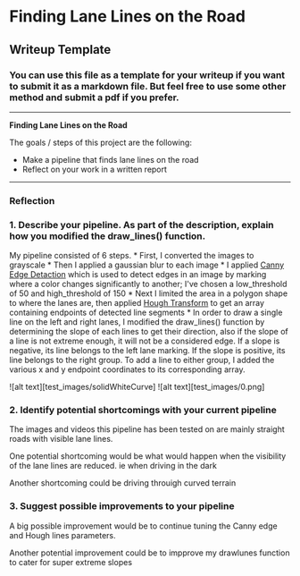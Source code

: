 # **Finding Lane Lines on the Road** 

## Writeup Template

### You can use this file as a template for your writeup if you want to submit it as a markdown file. But feel free to use some other method and submit a pdf if you prefer.

---

**Finding Lane Lines on the Road**

The goals / steps of this project are the following:
* Make a pipeline that finds lane lines on the road
* Reflect on your work in a written report


[//]: # (Image References)

[image1]: ./examples/grayscale.jpg "Grayscale"

---

### Reflection

### 1. Describe your pipeline. As part of the description, explain how you modified the draw_lines() function.

My pipeline consisted of 6 steps. 
    * First, I converted the images to grayscale
    * Then I applied a gaussian blur to each image
    * I applied [Canny Edge Detaction](https://en.wikipedia.org/wiki/Canny_edge_detector) which is used to detect edges in an image by marking where a color changes significantly to another; I've chosen a low_threshold of 50 and high_threshold of 150
    * Next I limited the area in a polygon shape to where the lanes are, then applied [Hough Transform](https://en.wikipedia.org/wiki/Hough_transform) to get an array containing endpoints of detected line segments
    * In order to draw a single line on the left and right lanes, I modified the draw_lines() function by determining the slope of each lines to get their direction, also if the slope of a line is not extreme enough, it will not be a considered edge.
    If a slope is negative, its line belongs to the left lane marking. If the slope is positive, its line belongs to the right group. To add a line to either group, I added the various x and y endpoint coordinates to its corresponding array.


![alt text][test_images/solidWhiteCurve]
![alt text][test_images/0.png]


### 2. Identify potential shortcomings with your current pipeline

The images and videos this pipeline has been tested on are mainly straight roads with visible lane lines. 

One potential shortcoming would be what would happen when the visibility of the lane lines are reduced. ie when driving in the dark

Another shortcoming could be driving throuigh curved terrain


### 3. Suggest possible improvements to your pipeline

A  big possible improvement would be to  continue tuning the Canny edge and Hough lines parameters.

Another potential improvement could be to impprove my drawlunes function to cater for super extreme slopes
